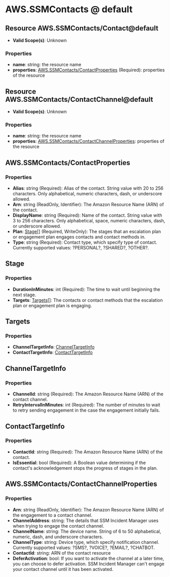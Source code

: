 # AWS.SSMContacts @ default

## Resource AWS.SSMContacts/Contact@default
* **Valid Scope(s)**: Unknown
### Properties
* **name**: string: the resource name
* **properties**: [AWS.SSMContacts/ContactProperties](#awsssmcontactscontactproperties) (Required): properties of the resource

## Resource AWS.SSMContacts/ContactChannel@default
* **Valid Scope(s)**: Unknown
### Properties
* **name**: string: the resource name
* **properties**: [AWS.SSMContacts/ContactChannelProperties](#awsssmcontactscontactchannelproperties): properties of the resource

## AWS.SSMContacts/ContactProperties
### Properties
* **Alias**: string (Required): Alias of the contact. String value with 20 to 256 characters. Only alphabetical, numeric characters, dash, or underscore allowed.
* **Arn**: string (ReadOnly, Identifier): The Amazon Resource Name (ARN) of the contact.
* **DisplayName**: string (Required): Name of the contact. String value with 3 to 256 characters. Only alphabetical, space, numeric characters, dash, or underscore allowed.
* **Plan**: [Stage](#stage)[] (Required, WriteOnly): The stages that an escalation plan or engagement plan engages contacts and contact methods in.
* **Type**: string (Required): Contact type, which specify type of contact. Currently supported values: ?PERSONAL?, ?SHARED?, ?OTHER?.

## Stage
### Properties
* **DurationInMinutes**: int (Required): The time to wait until beginning the next stage.
* **Targets**: [Targets](#targets)[]: The contacts or contact methods that the escalation plan or engagement plan is engaging.

## Targets
### Properties
* **ChannelTargetInfo**: [ChannelTargetInfo](#channeltargetinfo)
* **ContactTargetInfo**: [ContactTargetInfo](#contacttargetinfo)

## ChannelTargetInfo
### Properties
* **ChannelId**: string (Required): The Amazon Resource Name (ARN) of the contact channel.
* **RetryIntervalInMinutes**: int (Required): The number of minutes to wait to retry sending engagement in the case the engagement initially fails.

## ContactTargetInfo
### Properties
* **ContactId**: string (Required): The Amazon Resource Name (ARN) of the contact.
* **IsEssential**: bool (Required): A Boolean value determining if the contact's acknowledgement stops the progress of stages in the plan.

## AWS.SSMContacts/ContactChannelProperties
### Properties
* **Arn**: string (ReadOnly, Identifier): The Amazon Resource Name (ARN) of the engagement to a contact channel.
* **ChannelAddress**: string: The details that SSM Incident Manager uses when trying to engage the contact channel.
* **ChannelName**: string: The device name. String of 6 to 50 alphabetical, numeric, dash, and underscore characters.
* **ChannelType**: string: Device type, which specify notification channel. Currently supported values: ?SMS?, ?VOICE?, ?EMAIL?, ?CHATBOT.
* **ContactId**: string: ARN of the contact resource
* **DeferActivation**: bool: If you want to activate the channel at a later time, you can choose to defer activation. SSM Incident Manager can't engage your contact channel until it has been activated.

